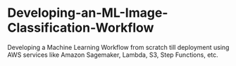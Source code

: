 # Developing-an-ML-Image-Classification-Workflow
Developing a Machine Learning Workflow from scratch till deployment using AWS services like Amazon Sagemaker, Lambda, S3, Step Functions, etc.
